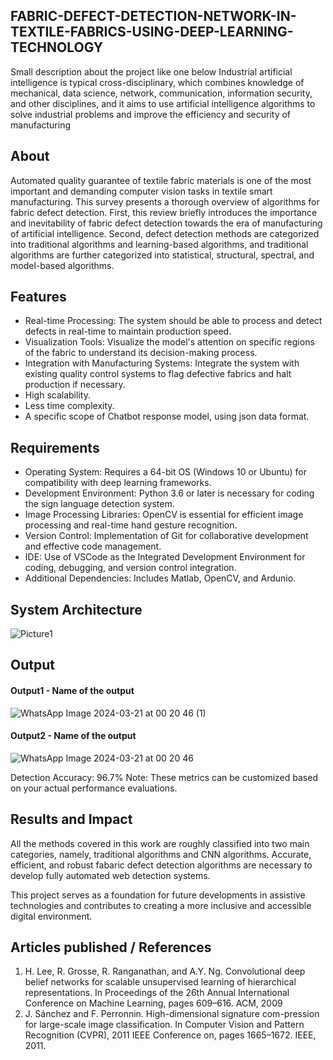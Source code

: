 ## FABRIC-DEFECT-DETECTION-NETWORK-IN-TEXTILE-FABRICS-USING-DEEP-LEARNING-TECHNOLOGY
Small description about the project like one below
Industrial artificial intelligence is typical cross-disciplinary, which combines knowledge of mechanical, data science, network, communication, information security, and other disciplines, and it aims to use artificial intelligence algorithms to solve industrial problems and improve the efficiency and security of manufacturing

## About
<!--Detailed Description about the project-->
Automated quality guarantee of textile fabric materials is one of the most important and demanding computer vision tasks in textile smart manufacturing. 
This survey presents a thorough overview of algorithms for fabric defect detection. 
First, this review briefly introduces the importance and inevitability of fabric defect detection towards the era of manufacturing of artificial intelligence.
Second, defect detection methods are categorized into traditional algorithms and learning-based algorithms, and traditional algorithms are further categorized into statistical, structural, spectral, and model-based algorithms.

## Features
<!--List the features of the project as shown below-->
- Real-time Processing: The system should be able to process and detect defects in real-time to maintain production speed.
- Visualization Tools: Visualize the model's attention on specific regions of the fabric to understand its decision-making process.
- Integration with Manufacturing Systems: Integrate the system with existing quality control systems to flag defective fabrics and halt production if necessary.
- High scalability.
- Less time complexity.
- A specific scope of Chatbot response model, using json data format.

## Requirements
<!--List the requirements of the project as shown below-->
* Operating System: Requires a 64-bit OS (Windows 10 or Ubuntu) for compatibility with deep learning frameworks.
* Development Environment: Python 3.6 or later is necessary for coding the sign language detection system.
* Image Processing Libraries: OpenCV is essential for efficient image processing and real-time hand gesture recognition.
* Version Control: Implementation of Git for collaborative development and effective code management.
* IDE: Use of VSCode as the Integrated Development Environment for coding, debugging, and version control integration.
* Additional Dependencies: Includes Matlab, OpenCV, and Ardunio.

## System Architecture
<!--Embed the system architecture diagram as shown below-->

![Picture1](https://github.com/BharathReddy000/FABRIC-DEFECT-DETECTION-NETWORK-IN-TEXTILE-FABRICS-USING-DEEP-LEARNING-TECHNOLOGY/assets/127843647/a87605df-244b-4f99-b816-49375df3fe80)

## Output

<!--Embed the Output picture at respective places as shown below as shown below-->
#### Output1 - Name of the output

![WhatsApp Image 2024-03-21 at 00 20 46 (1)](https://github.com/BharathReddy000/FABRIC-DEFECT-DETECTION-NETWORK-IN-TEXTILE-FABRICS-USING-DEEP-LEARNING-TECHNOLOGY/assets/127843647/b1c8ffee-977b-44c6-a02f-f5d679106685)


#### Output2 - Name of the output
![WhatsApp Image 2024-03-21 at 00 20 46](https://github.com/BharathReddy000/FABRIC-DEFECT-DETECTION-NETWORK-IN-TEXTILE-FABRICS-USING-DEEP-LEARNING-TECHNOLOGY/assets/127843647/ffd68e79-7a49-4c14-9338-18e8cf984648)


Detection Accuracy: 96.7%
Note: These metrics can be customized based on your actual performance evaluations.


## Results and Impact
<!--Give the results and impact as shown below-->
All the methods covered in this work are roughly classified into two main categories, namely, traditional algorithms and CNN algorithms. Accurate, efficient, and robust fabaric defect detection algorithms are necessary to develop fully automated web detection systems.

This project serves as a foundation for future developments in assistive technologies and contributes to creating a more inclusive and accessible digital environment.

## Articles published / References
1. H. Lee, R. Grosse, R. Ranganathan, and A.Y. Ng. Convolutional deep belief networks for scalable unsupervised learning of hierarchical representations. In Proceedings of the 26th Annual International Conference on Machine Learning, pages 609–616. ACM, 2009
2. J. Sánchez and F. Perronnin. High-dimensional signature com-pression for large-scale image classification. In Computer Vision and Pattern Recognition (CVPR), 2011 IEEE Conference on, pages 1665–1672. IEEE, 2011.
